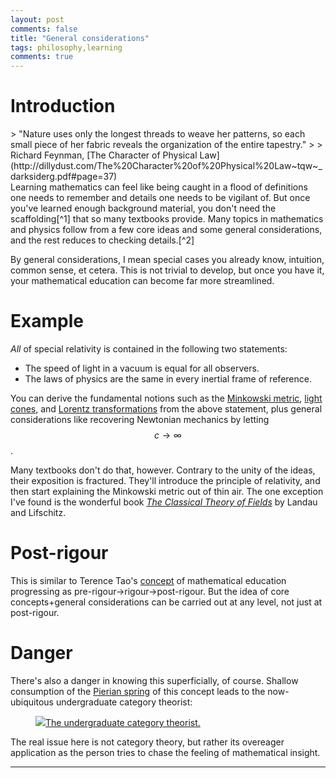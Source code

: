 ```yaml
---
layout: post
comments: false
title: "General considerations"
tags: philosophy,learning
comments: true
---
```

# Introduction

<div class="epigraph" markdown="1">
> "Nature uses only the longest threads to weave her patterns, so each small piece of her fabric reveals the organization of the entire tapestry."
> 
> Richard Feynman, [The Character of Physical Law](http://dillydust.com/The%20Character%20of%20Physical%20Law~tqw~_darksiderg.pdf#page=37)
</div>
Learning mathematics can feel like being caught in a flood of definitions one needs to remember and details one needs to be vigilant of.
But once you've learned enough background material, you don't need the scaffolding[^1] that so many textbooks provide.
Many topics in mathematics and physics follow from a few core ideas and some general considerations, and the rest reduces to checking details.[^2]

[^1]: Or babysitting, to be more derisive.
[^2]: I don't mean to say that checking details is without value, but that the beginner can often miss the forest for the trees when neck-deep in details.

By general considerations, I mean special cases you already know, intuition, common sense, et cetera.
This is not trivial to develop, but once you have it, your mathematical education can become far more streamlined.

# Example
*All* of special relativity is contained in the following two statements:
- The speed of light in a vacuum is equal for all observers.
- The laws of physics are the same in every inertial frame of reference.

You can derive the fundamental notions such as the [Minkowski metric](https://en.wikipedia.org/wiki/Minkowski_space#Minkowski_metric), [light cones](https://en.wikipedia.org/wiki/Light_cone), and [Lorentz transformations](https://en.wikipedia.org/wiki/Lorentz_transformation) from the above statement, 
plus general considerations like recovering Newtonian mechanics by letting $$c\to\infty$$.

Many textbooks don't do that, however. 
Contrary to the unity of the ideas, their exposition is fractured.
They'll introduce the principle of relativity, and then start explaining the Minkowski metric out of thin air.
The one exception I've found is the wonderful book *[The Classical Theory of Fields](https://en.wikipedia.org/wiki/Course_of_Theoretical_Physics#Volume_2)* by Landau and Lifschitz.

# Post-rigour
This is similar to Terence Tao's [concept](https://terrytao.wordpress.com/career-advice/theres-more-to-mathematics-than-rigour-and-proofs/) of mathematical education progressing as pre-rigour→rigour→post-rigour. 
But the idea of core concepts+general considerations can be carried out at any level, not just at post-rigour.

# Danger
There's also a danger in knowing this superficially, of course. Shallow consumption of the [Pierian spring](https://en.wikipedia.org/wiki/Pierian_Spring) of this concept leads to the now-ubiquitous undergraduate category theorist:

<figure>
<a href="https://i.redd.it/kwp14kysyul41.png"><img src="https://i.redd.it/kwp14kysyul41.png">The undergraduate category theorist.</a>
</figure>
The real issue here is not category theory, but rather its overeager application as the person tries to chase the feeling of mathematical insight.

---
